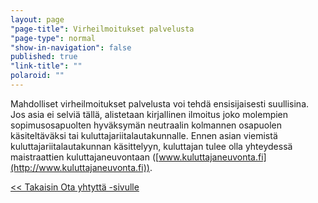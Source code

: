 ```yaml
---
layout: page
"page-title": Virheilmoitukset palvelusta
"page-type": normal
"show-in-navigation": false
published: true
"link-title": ""
polaroid: ""
---
```


Mahdolliset virheilmoitukset palvelusta voi tehdä ensisijaisesti suullisina. Jos asia ei selviä tällä, alistetaan kirjallinen ilmoitus joko molempien sopimusosapuolten hyväksymän neutraalin kolmannen osapuolen käsiteltäväksi tai  kuluttajariitalautakunnalle. Ennen asian viemistä kuluttajariitalautakunnan käsittelyyn, kuluttajan tulee olla yhteydessä maistraattien kuluttajaneuvontaan ([www.kuluttajaneuvonta.fi](http://www.kuluttajaneuvonta.fi)).

[<< Takaisin Ota yhtyttä -sivulle](/ota-yhteytta/)